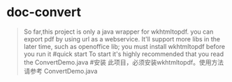 # doc-convert
>So far,this project is only a java  wrapper for wkhtmltopdf.
>you can export pdf by using url  as a webservice. 
>It'll support more libs in the later time, such as openoffice lib;
>you must install wkhtmltopdf before you run it
#quick start
> To start it's highly recommended that you read the ConvertDemo.java
#安装
 > 此项目，必须安装wkhtmltopdf。使用方法请参考 ConvertDemo.java
